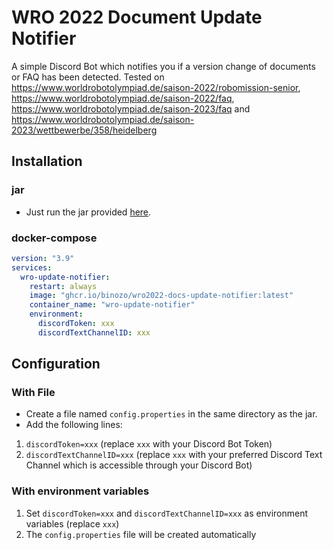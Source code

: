 # WRO 2022 Document Update Notifier
A simple Discord Bot which notifies you if a version change of documents or FAQ has been detected.
Tested on https://www.worldrobotolympiad.de/saison-2022/robomission-senior, https://www.worldrobotolympiad.de/saison-2022/faq, https://www.worldrobotolympiad.de/saison-2023/faq and https://www.worldrobotolympiad.de/saison-2023/wettbewerbe/358/heidelberg

## Installation
### jar
- Just run the jar provided [here](https://github.com/Binozo/WRO2022-Docs-Update-Notifier/raw/master/out/artifacts/WRO2022DocsUpdateNotifier_jar/WRO2022_docs_update_notifier.jar).

### docker-compose

````yaml
version: "3.9"
services:
  wro-update-notifier:
    restart: always
    image: "ghcr.io/binozo/wro2022-docs-update-notifier:latest"
    container_name: "wro-update-notifier"
    environment:
      discordToken: xxx
      discordTextChannelID: xxx
````

## Configuration

### With File
- Create a file named `config.properties` in the same directory as the jar.
- Add the following lines:
1. `discordToken=xxx` (replace `xxx` with your Discord Bot Token)
2. `discordTextChannelID=xxx` (replace `xxx` with your preferred Discord Text Channel which is accessible through your Discord Bot)

### With environment variables
1. Set `discordToken=xxx` and `discordTextChannelID=xxx` as environment variables (replace `xxx`)
2. The `config.properties` file will be created automatically